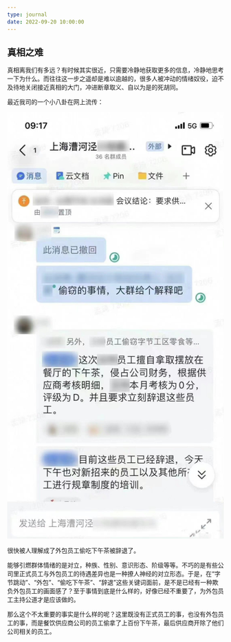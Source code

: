 ```yaml
---
type: journal
date: 2022-09-20 10:00:00
---
```


## 真相之难

真相离我们有多远？有时候其实很近，只需要冷静地获取更多的信息，冷静地思考一下为什么。而往往这一步之遥却是难以逾越的，很多人被冲动的情绪奴役，迫不及待地关闭接近真相的大门，冲进断章取义、自以为是的死胡同。

最近我司的一个小八卦在网上流传：

![](images/truth.png)

很快被人理解成了外包员工偷吃下午茶被辞退了。

能够引燃群体情绪的是对立，种族、性别、意识形态、阶级等等。不巧的是有些公司里正式员工与外包员工的待遇差异也是一种撩人神经的对立形态。于是，在“字节跳动”、“外包”、“偷吃下午茶”、“辞退”这些关键词面前，是不是已经有一种欺负外包员工的画面感了？至于事情到底是什么样的，好像已经不重要了，为外包员工主持公道才是应该做的。

那么这个不太重要的事实是什么样的呢？这里既没有正式员工的事，也没有外包员工的事，而是餐饮供应商公司的员工偷拿了上百份下午茶，最后供应商开除了他们公司相关的员工。
